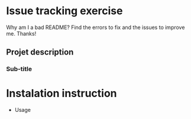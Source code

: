 # Issue tracking exercise

Why am I a bad README? Find the errors to fix and the issues to improve me. Thanks!

## Projet description

 ### Sub-title

# Instalation instruction

- Usage
